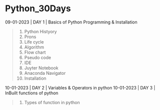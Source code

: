 # Python_30Days

09-01-2023 | DAY 1  | Basics of Python Programming & Installation 
> 1. Python Histyory
> 2. Prons
> 3. Life cycle
> 4. Algorithm
> 5. Flow chart
> 6. Pseudo code
> 7. IDE
> 8. Juyter Notebook
> 9. Anaconda Navigator
> 10. Installation

10-01-2023 | DAY 2  | Variables & Operators in python 
10-01-2023 | DAY 3  | InBuilt functions of python

> 1. Types of function in python